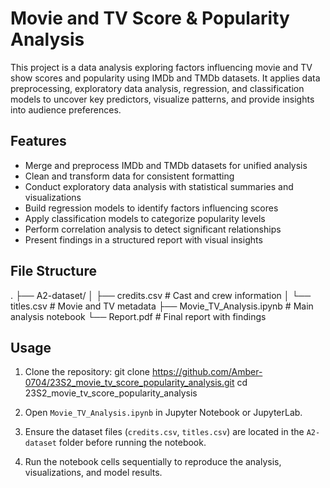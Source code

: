 # Movie and TV Score & Popularity Analysis

This project is a data analysis exploring factors influencing movie and TV show scores and popularity using IMDb and TMDb datasets. It applies data preprocessing, exploratory data analysis, regression, and classification models to uncover key predictors, visualize patterns, and provide insights into audience preferences.

## Features
- Merge and preprocess IMDb and TMDb datasets for unified analysis
- Clean and transform data for consistent formatting
- Conduct exploratory data analysis with statistical summaries and visualizations
- Build regression models to identify factors influencing scores
- Apply classification models to categorize popularity levels
- Perform correlation analysis to detect significant relationships
- Present findings in a structured report with visual insights

## File Structure
.
├── A2-dataset/
│   ├── credits.csv        # Cast and crew information
│   └── titles.csv         # Movie and TV metadata
├── Movie_TV_Analysis.ipynb  # Main analysis notebook
└── Report.pdf               # Final report with findings

## Usage
1. Clone the repository:
   git clone https://github.com/Amber-0704/23S2_movie_tv_score_popularity_analysis.git
   cd 23S2_movie_tv_score_popularity_analysis

2. Open `Movie_TV_Analysis.ipynb` in Jupyter Notebook or JupyterLab.

3. Ensure the dataset files (`credits.csv`, `titles.csv`) are located in the `A2-dataset` folder before running the notebook.

4. Run the notebook cells sequentially to reproduce the analysis, visualizations, and model results.

